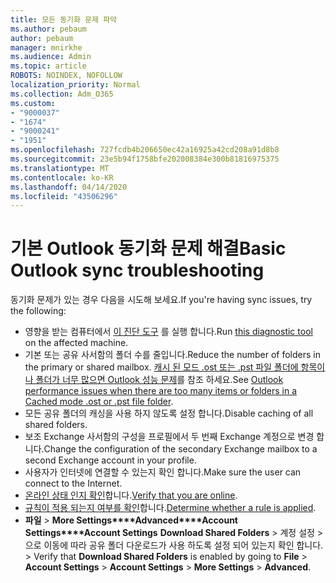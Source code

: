 ```yaml
---
title: 모든 동기화 문제 파악
ms.author: pebaum
author: pebaum
manager: mnirkhe
ms.audience: Admin
ms.topic: article
ROBOTS: NOINDEX, NOFOLLOW
localization_priority: Normal
ms.collection: Adm_O365
ms.custom:
- "9000037"
- "1674"
- "9000241"
- "1951"
ms.openlocfilehash: 727fcdb4b206650ec42a16925a42cd208a91d8b8
ms.sourcegitcommit: 23e5b94f1758bfe202008384e300b81816975375
ms.translationtype: MT
ms.contentlocale: ko-KR
ms.lasthandoff: 04/14/2020
ms.locfileid: "43506296"
---
```

# <a name="basic-outlook-sync-troubleshooting"></a><span data-ttu-id="6e810-102">기본 Outlook 동기화 문제 해결</span><span class="sxs-lookup"><span data-stu-id="6e810-102">Basic Outlook sync troubleshooting</span></span>

<span data-ttu-id="6e810-103">동기화 문제가 있는 경우 다음을 시도해 보세요.</span><span class="sxs-lookup"><span data-stu-id="6e810-103">If you're having sync issues, try the following:</span></span>

- <span data-ttu-id="6e810-104">영향을 받는 컴퓨터에서 [이 진단 도구](https://aka.ms/sara-outlooksendreceive) 를 실행 합니다.</span><span class="sxs-lookup"><span data-stu-id="6e810-104">Run [this diagnostic tool](https://aka.ms/sara-outlooksendreceive) on the affected machine.</span></span>
- <span data-ttu-id="6e810-105">기본 또는 공유 사서함의 폴더 수를 줄입니다.</span><span class="sxs-lookup"><span data-stu-id="6e810-105">Reduce the number of folders in the primary or shared mailbox.</span></span> <span data-ttu-id="6e810-106">[캐시 된 모드 .ost 또는 .pst 파일 폴더에 항목이 나 폴더가 너무 많으면 Outlook 성능 문제](https://support.microsoft.com/help/2768656/outlook-performance-issues-when-there-are-too-many-items-or-folders-in)를 참조 하세요.</span><span class="sxs-lookup"><span data-stu-id="6e810-106">See [Outlook performance issues when there are too many items or folders in a Cached mode .ost or .pst file folder](https://support.microsoft.com/help/2768656/outlook-performance-issues-when-there-are-too-many-items-or-folders-in).</span></span>
- <span data-ttu-id="6e810-107">모든 공유 폴더의 캐싱을 사용 하지 않도록 설정 합니다.</span><span class="sxs-lookup"><span data-stu-id="6e810-107">Disable caching of all shared folders.</span></span>
- <span data-ttu-id="6e810-108">보조 Exchange 사서함의 구성을 프로필에서 두 번째 Exchange 계정으로 변경 합니다.</span><span class="sxs-lookup"><span data-stu-id="6e810-108">Change the configuration of the secondary Exchange mailbox to a second Exchange account in your profile.</span></span>
- <span data-ttu-id="6e810-109">사용자가 인터넷에 연결할 수 있는지 확인 합니다.</span><span class="sxs-lookup"><span data-stu-id="6e810-109">Make sure the user can connect to the Internet.</span></span> 
- <span data-ttu-id="6e810-110">[온라인 상태 인지 확인](https://support.office.com/article/2460e4a8-16c7-47fc-b204-b1549275aac9)합니다.</span><span class="sxs-lookup"><span data-stu-id="6e810-110">[Verify that you are online](https://support.office.com/article/2460e4a8-16c7-47fc-b204-b1549275aac9).</span></span>
- <span data-ttu-id="6e810-111">[규칙이 적용 되는지 여부를 확인](https://support.office.com/article/C24F5DEA-9465-4DF4-AD17-A50704D66C59)합니다.</span><span class="sxs-lookup"><span data-stu-id="6e810-111">[Determine whether a rule is applied](https://support.office.com/article/C24F5DEA-9465-4DF4-AD17-A50704D66C59).</span></span>
- <span data-ttu-id="6e810-112">**파일** > **More Settings\*\*\*\*Advanced\*\*\*\*Account Settings\*\*\*\*Account Settings** **Download Shared Folders**  > 계정 설정 > 으로 이동에 따라 공유 폴더 다운로드가 사용 하도록 설정 되어 있는지 확인 합니다. > </span><span class="sxs-lookup"><span data-stu-id="6e810-112">Verify that **Download Shared Folders** is enabled by going to **File** > **Account Settings** > **Account Settings** > **More Settings** > **Advanced**.</span></span>
